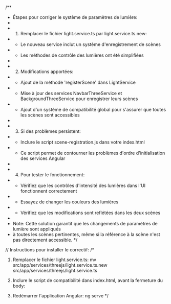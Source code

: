 /**
 * Étapes pour corriger le système de paramètres de lumière:
 *
 * 1. Remplacer le fichier light.service.ts par light.service.ts.new:
 *    - Le nouveau service inclut un système d'enregistrement de scènes
 *    - Les méthodes de contrôle des lumières ont été simplifiées
 *
 * 2. Modifications apportées:
 *    - Ajout de la méthode 'registerScene' dans LightService
 *    - Mise à jour des services NavbarThreeService et BackgroundThreeService pour enregistrer leurs scènes
 *    - Ajout d'un système de compatibilité global pour s'assurer que toutes les scènes sont accessibles
 *
 * 3. Si des problèmes persistent:
 *    - Inclure le script scene-registration.js dans votre index.html
 *    - Ce script permet de contourner les problèmes d'ordre d'initialisation des services Angular
 *
 * 4. Pour tester le fonctionnement:
 *    - Vérifiez que les contrôles d'intensité des lumières dans l'UI fonctionnent correctement
 *    - Essayez de changer les couleurs des lumières
 *    - Vérifiez que les modifications sont reflétées dans les deux scènes
 *
 * Note: Cette solution garantit que les changements de paramètres de lumière sont appliqués
 * à toutes les scènes pertinentes, même si la référence à la scène n'est pas directement accessible.
 */

// Instructions pour installer le correctif:
/*
1. Remplacer le fichier light.service.ts:
   mv src/app/services/threejs/light.service.ts.new src/app/services/threejs/light.service.ts

2. Inclure le script de compatibilité dans index.html, avant la fermeture du body:
   <script src="app/services/threejs/scene-registration.js"></script>

3. Redémarrer l'application Angular:
   ng serve
*/
